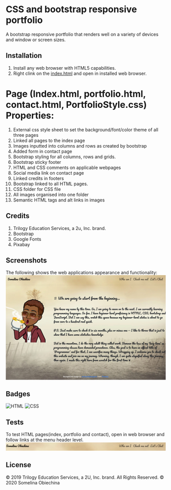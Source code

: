 # CSS and bootstrap responsive portfolio 

A bootstrap responsive portfolio that renders well on a variety of devices and window or screen sizes. 

## Installation

1. Install any web browser with HTML5 capabilities.
2. Right clink on the [index.html](index.html) and open in installed web browser.

# Page (Index.html, portfolio.html, contact.html, PortfolioStyle.css) Properties: 

1. External css style sheet to set the background/font/color theme of all three pages 
2. Linked all pages to the index page 
3. Images inputted into columns and rows as created by bootstrap
4. Added form in contact page 
5. Bootstrap styling for all columns, rows and grids. 
6. Bootstrap sticky footer 
7. HTML and CSS comments on applicable webpages 
8. Social media link on contact page
9. Linked credits in footers 
10. Bootstrap linked to all HTML pages. 
11. CSS folder for CSS file 
12. All images organised into one folder 
13. Semantic HTML tags and alt links in images

## Credits

1. Trilogy Education Services, a 2u, Inc. brand. 
2. Bootstrap 
3. Google Fonts 
4. Pixabay 

## Screenshots 

The following shows the web applications appearance and functionality:
![Bootstrap_Demo](images/Bootstrap_Demo.jpg) 

## Badges 

![HTML](https://img.shields.io/badge/HTML-91.1%25-blue)
![CSS](https://img.shields.io/badge/CSS-8.9%25-red)

## Tests 

To test HTML pages(index, portfolio and contact), open in web browser and follow links at the menu header level. 
![Menu_Headers](images/headers.png)

## License 

© 2019 Trilogy Education Services, a 2U, Inc. brand. All Rights Reserved.
© 2020 Somelina Obiechina 



